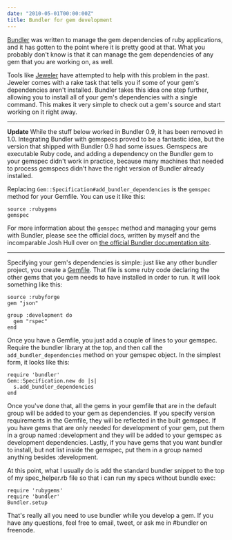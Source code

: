 ```yaml
---
date: "2010-05-01T00:00:00Z"
title: Bundler for gem development
---
```

[Bundler](http://gembundler.com) was written to manage the gem dependencies of ruby applications, and it has gotten to the point where it is pretty good at that. What you probably don't know is that it can manage the gem dependencies of any gem that you are working on, as well.

Tools like [Jeweler](http://github.com/technicalpickles/jeweler) have attempted to help with this problem in the past. Jeweler comes with a rake task that tells you if some of your gem's dependencies aren't installed. Bundler takes this idea one step further, allowing you to install all of your gem's dependencies with a single command. This makes it very simple to check out a gem's source and start working on it right away.

------------------

**Update** While the stuff below worked in Bundler 0.9, it has been removed in 1.0. Integrating Bundler with gemspecs proved to be a fantastic idea, but the version that shipped with Bundler 0.9 had some issues. Gemspecs are executable Ruby code, and adding a dependency on the Bundler gem to your gemspec didn't work in practice, because many machines that needed to process gemspecs didn't have the right version of Bundler already installed.

Replacing `Gem::Specification#add_bundler_dependencies` is the `gemspec` method for your Gemfile. You can use it like this:

    source :rubygems
    gemspec

For more information about the `gemspec` method and managing your gems with Bundler, please see the official docs, written by myself and the incomparable Josh Hull over on [the official Bundler documentation site](http://gembundler.com/rubygems.html).

------------------

Specifying your gem's dependencies is simple: just like any other bundler project, you create a [Gemfile](http://gembundler.com/gemfile.html). That file is some ruby code declaring the other gems that you gem needs to have installed in order to run. It will look something like this:

    source :rubyforge
    gem "json"

    group :development do
      gem "rspec"
    end

Once you have a Gemfile, you just add a couple of lines to your gemspec. Require the bundler library at the top, and then call the `add_bundler_dependencies` method on your gemspec object. In the simplest form, it looks like this:

    require 'bundler'
    Gem::Specification.new do |s|
      s.add_bundler_dependencies
    end

Once you've done that, all the gems in your gemfile that are in the default group will be added to your gem as dependencies. If you specify version requirements in the Gemfile, they will be reflected in the built gemspec. If you have gems that are only needed for development of your gem, put them in a group named :development and they will be added to your gemspec as development dependencies. Lastly, if you have gems that you want bundler to install, but not list inside the gemspec, put them in a group named anything besides :development.

At this point, what I usually do is add the standard bundler snippet to the top of my spec_helper.rb file so that i can run my specs without bundle exec:

    require 'rubygems'
    require 'bundler'
    Bundler.setup

That's really all you need to use bundler while you develop a gem. If you have any questions, feel free to email, tweet, or ask me in #bundler on freenode.